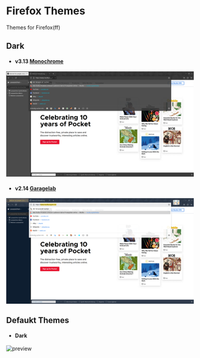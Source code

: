 # **Firefox** Themes
Themes for Firefox(ff)

## Dark

* #### v3.13 [Monochrome](monochrome)
[![monochrome theme preview](https://github.com/MintArchit/ff-themes/blob/assets/ff_monochrome_preview.png)](https://github.com/MintArchit/ff-themes/tree/master/monochrome)

* #### v2.14 [Garagelab](gl-dark)
[![gl-dark theme preview](https://github.com/MintArchit/ff-themes/blob/assets/ff_gl-dark_preview.png)](https://github.com/MintArchit/ff-themes/tree/master/gl-dark)

## Defaukt Themes
* #### Dark  [](triangle_cube)
![preview](./gl-dark/preview.png)
